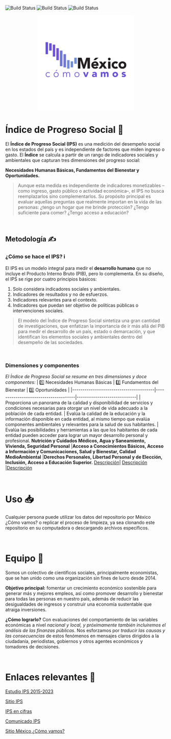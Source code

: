 ![Build Status](https://img.shields.io/github/directory-file-count/mexicocomovamos/mcv_ips)
![Build Status](https://img.shields.io/twitter/follow/MexicoComoVamos)
![Build Status](https://img.shields.io/github/followers/mexicocomovamos?style=social)

<p align="center">
<img src = "LogoTipo-01.png" alt="Logo México ¿Cómo vamos?" width="300">
</p> 

# Índice de Progreso Social 👥
El **Índice de Progreso Social (IPS)** es una medición del desempeño social en los estados del país y es independiente de factores que miden ingreso o gasto. El **Índice** se calcula a partir de un rango de indicadores sociales y ambientales que capturan tres dimensiones del progreso social:

**Necesidades Humanas Básicas, Fundamentos del Bienestar y Oportunidades.**
> Aunque esta medida es independiente de indicadores monetizables –como ingreso, gasto público o actividad económica–, el IPS no busca reemplazarlos sino complementarlos. Su propósito principal es evaluar aquellas preguntas que realmente importan en la vida de las personas: ¿tengo un hogar que me brinde protección? ¿Tengo suficiente para comer? ¿Tengo acceso a educación? 


<p>&nbsp;</p>

## Metodología ✍️
### ¿Cómo se hace el IPS? ℹ️
El IPS es un modelo integral para medir el **desarrollo humano** que no incluye el Producto Interno Bruto (PIB), pero lo complementa. En su diseño, el IPS se rige por cuatro principios básicos:

1. Solo considera indicadores sociales y ambientales.
2. Indicadores de resultados y no de esfuerzos.
3. Indicadores relevantes para el contexto.
4. Indicadores que puedan ser objetivo de políticas públicas o intervenciones sociales.

>El modelo del Índice de Progreso Social sintetiza una gran cantidad de investigaciones, que enfatizan la importancia de ir más allá del PIB para medir el desarrollo de un país, estado o demarcación, y que identifican los elementos sociales y ambientales dentro del desempeño de las sociedades.



<p>&nbsp;</p>

### Dimensiones y componentes
   
*El Índice de Progreso Social se resume en tres dimensiones y doce componentes:*
| 1️⃣ Necesidades Humanas Básicas | 2️⃣ Fundamentos del Bienestar | 3️⃣ Oportunidades |
|----------------------------------------|--------------------------------------|-----------------------------|
| Proporciona un panorama de la calidad y disponibilidad de servicios y condiciones necesarias para otorgar un nivel de vida adecuado a la población de cada entidad. | Evalúa la calidad de la educación y la información disponible en cada entidad, al mismo tiempo que evalúa componentes ambientales y relevantes para la salud de sus habitantes. | Evalúa las posibilidades y herramientas a las que los habitantes de cada entidad pueden acceder para lograr un mayor desarrollo personal y profesional.
**Nutrición y Cuidados Médicos, Agua y Saneamiento, Vivienda, Seguridad Personal** |**Acceso a Conocimientos Básicos, Acceso a Información y Comunicaciones, Salud y Bienestar, Calidad MedioAmbiental** |**Derechos Personales, Libertad Personal y de Elección, Inclusión, Acceso a Educación Superior.**
[Descripción](https://mexicocomovamos.mx/indice-de-progreso-social/)| [Descripción](https://mexicocomovamos.mx/indice-de-progreso-social/) |[Descripción](https://mexicocomovamos.mx/indice-de-progreso-social/)


<p>&nbsp;</p>

# Uso :inbox_tray:
Cualquier persona puede utilizar los datos del repositorio por México ¿Cómo vamos? o replicar el proceso de limpieza, ya sea clonando este repositorio en su computadora o descargando archivos específicos.

<p>&nbsp;</p>

# Equipo 🤝
Somos un colectivo de científicos sociales, principalmente economistas, que se han unido como una organización sin fines de lucro desde 2014. 

**Objetivo principal:** fomentar un crecimiento económico sostenible para generar más y mejores empleos, así como promover desarrollo y bienestar para todas las personas en nuestro país, además de reducir las desigualdades de ingresos y construir una economía sustentable que atraiga inversiones.

**¿Cómo lograrlo?** Con evaluaciones del comportamiento de las variables económicas a nivel *nacional y local, y próximamente también incluiremos el análisis de las finanzas públicas*. Nos esforzamos por *traducir las causas y las consecuencias* de estos fenómenos en mensajes claros dirigidos a la ciudadanía, periodistas, gobiernos y otros agentes económicos y tomadores de decisiones.


<p>&nbsp;</p>

# Enlaces relevantes 🔗
[Estudio IPS 2015-2023](hhttps://mexicocomovamos.mx/wp-content/uploads/2024/11/22112024_Indice-de-Progreso-Social-2024.pdf)

[Sitio IPS](https://mexicocomovamos.mx/indice-de-progreso-social/)

[IPS en cifras](https://mexicocomovamos.mx/wp-content/uploads/2024/11/22112024_EnCifras_IPS2024.pdf)

[Comunicado IPS](https://mexicocomovamos.mx/wp-content/uploads/2024/11/Comunicado-IPS_2024-version-final.pdf)

[Sitio México ¿Cómo vamos?](https://mexicocomovamos.mx)

